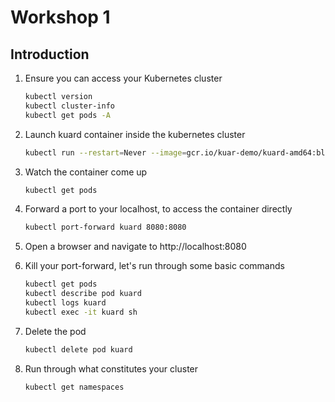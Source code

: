 # Workshop 1

## Introduction

1. Ensure you can access your Kubernetes cluster

    ```bash
    kubectl version
    kubectl cluster-info
    kubectl get pods -A
    ```

1. Launch kuard container inside the kubernetes cluster

    ```bash
    kubectl run --restart=Never --image=gcr.io/kuar-demo/kuard-amd64:blue kuard
    ```

1. Watch the container come up

    ```bash
    kubectl get pods
    ```

1. Forward a port to your localhost, to access the container directly

    ```bash
    kubectl port-forward kuard 8080:8080
    ```

1. Open a browser and navigate to http://localhost:8080

1. Kill your port-forward, let's run through some basic commands

    ```bash
    kubectl get pods
    kubectl describe pod kuard
    kubectl logs kuard
    kubectl exec -it kuard sh
    ```

1. Delete the pod

    ```bash
    kubectl delete pod kuard
    ```

1. Run through what constitutes your cluster

    ```bash
    kubectl get namespaces
    ```